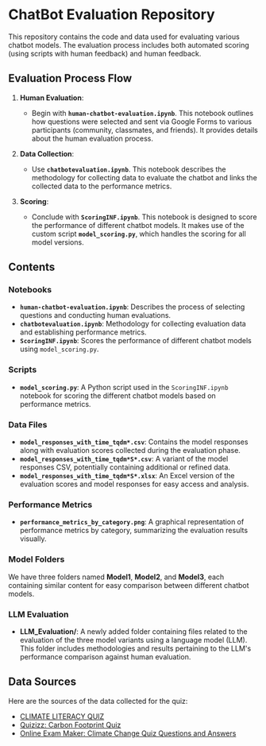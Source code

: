 # ChatBot Evaluation Repository

This repository contains the code and data used for evaluating various chatbot models. The evaluation process includes both automated scoring (using scripts with human feedback) and human feedback.

## Evaluation Process Flow
1. **Human Evaluation**: 
   - Begin with **`human-chatbot-evaluation.ipynb`**. This notebook outlines how questions were selected and sent via Google Forms to various participants (community, classmates, and friends). It provides details about the human evaluation process.
   
2. **Data Collection**: 
   - Use **`chatbotevaluation.ipynb`**. This notebook describes the methodology for collecting data to evaluate the chatbot and links the collected data to the performance metrics.
   
3. **Scoring**: 
   - Conclude with **`ScoringINF.ipynb`**. This notebook is designed to score the performance of different chatbot models. It makes use of the custom script **`model_scoring.py`**, which handles the scoring for all model versions.

## Contents

### Notebooks
- **`human-chatbot-evaluation.ipynb`**: Describes the process of selecting questions and conducting human evaluations.
- **`chatbotevaluation.ipynb`**: Methodology for collecting evaluation data and establishing performance metrics.
- **`ScoringINF.ipynb`**: Scores the performance of different chatbot models using `model_scoring.py`.

### Scripts
- **`model_scoring.py`**: A Python script used in the `ScoringINF.ipynb` notebook for scoring the different chatbot models based on performance metrics.

### Data Files
- **`model_responses_with_time_tqdm*.csv`**: Contains the model responses along with evaluation scores collected during the evaluation phase.
- **`model_responses_with_time_tqdm*S*.csv`**: A variant of the model responses CSV, potentially containing additional or refined data.
- **`model_responses_with_time_tqdm*S*.xlsx`**: An Excel version of the evaluation scores and model responses for easy access and analysis.

### Performance Metrics
- **`performance_metrics_by_category.png`**: A graphical representation of performance metrics by category, summarizing the evaluation results visually.

### Model Folders
We have three folders named **Model1**, **Model2**, and **Model3**, each containing similar content for easy comparison between different chatbot models.

### LLM Evaluation
- **LLM_Evaluation/**: A newly added folder containing files related to the evaluation of the three model variants using a language model (LLM). This folder includes methodologies and results pertaining to the LLM's performance comparison against human evaluation.

## Data Sources
Here are the sources of the data collected for the quiz:

- [CLIMATE LITERACY QUIZ](https://cleanet.org/clean/literacy/climate/quiz.html)
- [Quizizz: Carbon Footprint Quiz](https://quizizz.com/admin/quiz/5abd06abd0f9b800198aa328/carbon-footprint)
- [Online Exam Maker: Climate Change Quiz Questions and Answers](https://onlineexammaker.com/kb/30-climate-change-quiz-questions-and-answers/)